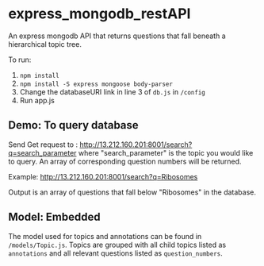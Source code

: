 # express_mongodb_restAPI
An express mongodb API that returns questions that fall beneath a hierarchical topic tree.


To run:
1. `npm install`
2. `npm install -S express mongoose body-parser`
3. Change the databaseURI link in line 3 of `db.js` in `/config`
4. Run app.js


## Demo: To query database
Send Get request to : http://13.212.160.201:8001/search?q=search_parameter where "search_parameter" is the topic you would like to query. An array of corresponding question numbers will be returned.

Example: http://13.212.160.201:8001/search?q=Ribosomes

Output is an array of questions that fall below "Ribosomes" in the database. 

## Model: Embedded
The model used for topics and annotations can be found in `/models/Topic.js`. Topics are grouped with all child topics listed as `annotations` and all relevant questions listed as `question_numbers`. 
